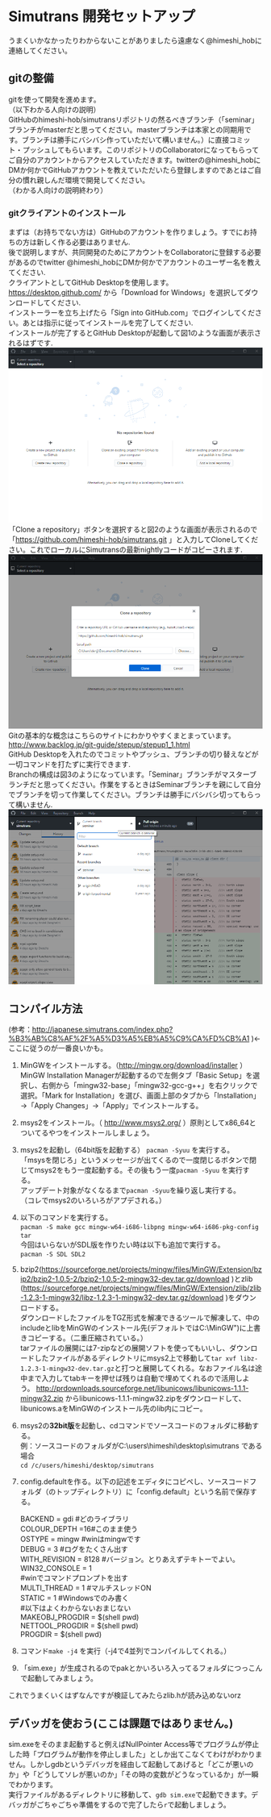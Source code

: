 # Simutrans 開発セットアップ

うまくいかなかったりわからないことがありましたら遠慮なく@himeshi_hobに連絡してください。

## gitの整備
gitを使って開発を進めます。  
（以下わかる人向けの説明）  
GitHubのhimeshi-hob/simutransリポジトリの然るべきブランチ（「seminar」ブランチがmasterだと思ってください。masterブランチは本家との同期用です。ブランチは勝手にバシバシ作っていただいて構いません。）に直接コミット・プッシュしてもらいます。このリポジトリのCollaboratorになってもらってご自分のアカウントからアクセスしていただきます。twitterの@himeshi_hobにDMか何かでGitHubアカウントを教えていただいたら登録しますのであとはご自分の慣れ親しんだ環境で開発してください。  
（わかる人向けの説明終わり）

### gitクライアントのインストール
まずは（お持ちでない方は）GitHubのアカウントを作りましょう。すでにお持ちの方は新しく作る必要はありません.  
後で説明しますが、共同開発のためにアカウントをCollaboratorに登録する必要があるのでtwitter @himeshi_hobにDMか何かでアカウントのユーザー名を教えてください.  
クライアントとしてGitHub Desktopを使用します。https://desktop.github.com/ から「Download for Windows」を選択してダウンロードしてください.  
インストーラーを立ち上げたら「Sign into GitHub.com」でログインしてください。あとは指示に従ってインストールを完了してください.  
インストールが完了するとGitHub Desktopが起動して図1のような画面が表示されるはずです.  
![図1](images/1.png "図1")  
「Clone a repository」ボタンを選択すると図2のような画面が表示されるので「https://github.com/himeshi-hob/simutrans.git 」と入力してCloneしてください。これでローカルにSimutransの最新nightlyコードがコピーされます.  
![図2](images/2.png "図2")  
Gitの基本的な概念はこちらのサイトにわかりやすくまとまっています。 http://www.backlog.jp/git-guide/stepup/stepup1_1.html  
GitHub Desktopを入れたのでコミットやプッシュ、ブランチの切り替えなどが一切コマンドを打たずに実行できます.  
Branchの構成は図3のようになっています。「Seminar」ブランチがマスターブランチだと思ってください。作業をするときはSeminarブランチを親にして自分でブランチを切って作業してください。ブランチは勝手にバシバシ切ってもらって構いません.  
![図3](images/3.png "図3")  

## コンパイル方法
(参考：http://japanese.simutrans.com/index.php?%B3%AB%C8%AF%2F%A5%D3%A5%EB%A5%C9%CA%FD%CB%A1 )←ここに従うのが一番良いかも。  
1. MinGWをインストールする。（http://mingw.org/download/installer ）  
MinGW Installation Managerが起動するので左側タブ「Basic Setup」を選択し、右側から「mingw32-base」「mingw32-gcc-g++」を右クリックで選択。「Mark for Installation」を選び、画面上部のタブから「Installation」→「Apply Changes」→「Apply」でインストールする。  
2. msys2をインストール。（ http://www.msys2.org/ ）原則としてx86_64とついてるやつをインストールしましょう。
3. msys2を起動し（64bit版を起動する） `pacman -Syuu` を実行する。  
「msysを閉じろ」というメッセージが出てくるので一度閉じるボタンで閉じてmsys2をもう一度起動する。その後もう一度`pacman -Syuu` を実行する。  
アップデート対象がなくなるまで`pacman -Syuu`を繰り返し実行する。  
（コレでmsys2のいろいろがアプデされる。）  
4. 以下のコマンドを実行する。  
`pacman -S make gcc mingw-w64-i686-libpng mingw-w64-i686-pkg-config tar`  
今回はいらないがSDL版を作りたい時は以下も追加で実行する。   
`pacman -S SDL SDL2`  
5. bzip2(https://sourceforge.net/projects/mingw/files/MinGW/Extension/bzip2/bzip2-1.0.5-2/bzip2-1.0.5-2-mingw32-dev.tar.gz/download )とzlib
(https://sourceforge.net/projects/mingw/files/MinGW/Extension/zlib/zlib-1.2.3-1-mingw32/libz-1.2.3-1-mingw32-dev.tar.gz/download )をダウンロードする。  
ダウンロードしたファイルをTGZ形式を解凍できるツールで解凍して、中のincludeとlibをMinGWのインストール先(デフォルトではC:\MinGW")に上書きコピーする。（二重圧縮されている。）  
tarファイルの展開には7-zipなどの展開ソフトを使ってもいいし、ダウンロードしたファイルがあるディレクトリにmsys2上で移動して`tar xvf libz-1.2.3-1-mingw32-dev.tar.gz`と打つと展開してくれる。なおファイル名は途中まで入力してtabキーを押せば残りは自動で埋めてくれるので活用しよう。
http://prdownloads.sourceforge.net/libunicows/libunicows-1.1.1-mingw32.zip からlibunicows-1.1.1-mingw32.zipをダウンロードして、 libunicows.aをMinGWのインストール先のlib内にコピー。  

5. msys2の**32bit版**を起動し、cdコマンドでソースコードのフォルダに移動する。  
例：ソースコードのフォルダがC:\users\himeshi\desktop\simutrans である場合  
`cd /c/users/himeshi/desktop/simutrans`  
5. config.defaultを作る。以下の記述をエディタにコピペし、ソースコードフォルダ（のトップディレクトリ）に「config.default」という名前で保存する。  

    BACKEND = gdi #どのライブラリ  
    COLOUR_DEPTH =16#このまま使う  
    OSTYPE = mingw #winはmingwです  
    DEBUG = 3 #ログをたくさん出す  
    WITH_REVISION = 8128 #バージョン。とりあえずテキトーでよい。  
    WIN32_CONSOLE = 1  
    #winでコマンドプロンプトを出す  
    MULTI_THREAD = 1 #マルチスレッドON  
    STATIC = 1 #Windowsでのみ書く  
    #以下はよくわからないおまじない  
    MAKEOBJ_PROGDIR = $(shell pwd)  
    NETTOOL_PROGDIR = $(shell pwd)  
    PROGDIR  = $(shell pwd)  
    
6. コマンド`make -j4` を実行（-j4で4並列でコンパイルしてくれる。）  
7. 「sim.exe」が生成されるのでpakとかいろいろ入ってるフォルダにつっこんで起動してみましょう。  
  
これでうまくいくはずなんですが検証してみたらzlib.hが読み込めないorz

## デバッガを使おう(ここは課題ではありません。)
sim.exeをそのまま起動すると例えばNullPointer Access等でプログラムが停止した時「プログラムが動作を停止しました」としか出てこなくてわけがわかりません。しかしgdbというデバッガを経由して起動してあげると「どこが悪いのか」や「どうしてソレが悪いのか」「その時の変数がどうなっているか」が一瞬でわかります。  
実行ファイルがあるディレクトリに移動して、`gdb sim.exe`で起動できます。デバッガがごちゃごちゃ準備をするので完了したら`r`で起動しましょう。
